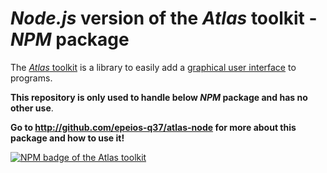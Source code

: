 # *Node.js* version of the *Atlas* toolkit - *NPM* package

The [*Atlas* toolkit](https://atlastk.org/) is a library to easily add a [graphical user interface](http://q37.info/s/hw9n3pjs) to programs.

**This repository is only used to handle below *NPM* package and has no other use**.

**Go to <http://github.com/epeios-q37/atlas-node> for more about this package and how to use it!**

[![NPM badge of the Atlas toolkit](http://nodei.co/npm/atlastk.png)](http://npmjs.com/atlastk/ "NPM package of the Atlas toolkit")
